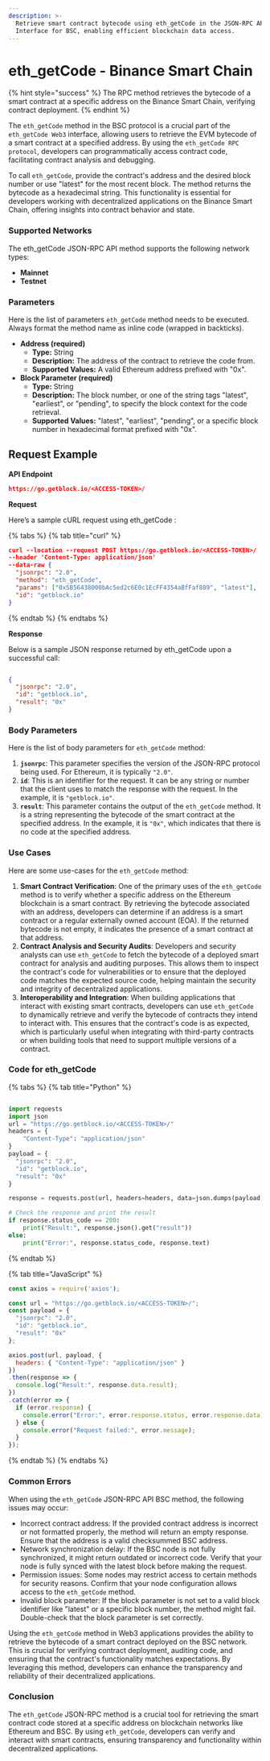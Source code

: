 ```yaml
---
description: >-
  Retrieve smart contract bytecode using eth_getCode in the JSON-RPC API
  Interface for BSC, enabling efficient blockchain data access.
---
```


# eth\_getCode - Binance Smart Chain

{% hint style="success" %}
The RPC method retrieves the bytecode of a smart contract at a specific address on the Binance Smart Chain, verifying contract deployment.
{% endhint %}

The `eth_getCode` method in the BSC protocol is a crucial part of the `eth_getCode Web3` interface, allowing users to retrieve the EVM bytecode of a smart contract at a specified address. By using the `eth_getCode RPC protocol`, developers can programmatically access contract code, facilitating contract analysis and debugging.

To call `eth_getCode`, provide the contract's address and the desired block number or use "latest" for the most recent block. The method returns the bytecode as a hexadecimal string. This functionality is essential for developers working with decentralized applications on the Binance Smart Chain, offering insights into contract behavior and state.

### Supported Networks

The eth\_getCode JSON-RPC API method supports the following network types:

* **Mainnet**
* **Testnet**

### Parameters

Here is the list of parameters `eth_getCode` method needs to be executed. Always format the method name as inline code (wrapped in backticks).

* **Address (required)**
  * **Type:** String
  * **Description:** The address of the contract to retrieve the code from.
  * **Supported Values:** A valid Ethereum address prefixed with "0x".
* **Block Parameter (required)**
  * **Type:** String
  * **Description:** The block number, or one of the string tags "latest", "earliest", or "pending", to specify the block context for the code retrieval.
  * **Supported Values:** "latest", "earliest", "pending", or a specific block number in hexadecimal format prefixed with "0x".

## Request Example

**API Endpoint**

```json
https://go.getblock.io/<ACCESS-TOKEN>/
```

**Request**

Here’s a sample cURL request using eth\_getCode :

{% tabs %}
{% tab title="curl" %}
```json
curl --location --request POST https://go.getblock.io/<ACCESS-TOKEN>/
--header 'Content-Type: application/json' 
--data-raw {
  "jsonrpc": "2.0",
  "method": "eth_getCode",
  "params": ["0x5B56438000bAc5ed2c6E0c1EcFF4354aBfFaf889", "latest"],
  "id": "getblock.io"
}
```
{% endtab %}
{% endtabs %}

**Response**

Below is a sample JSON response returned by eth\_getCode upon a successful call:

```json

{
  "jsonrpc": "2.0",
  "id": "getblock.io",
  "result": "0x"
}

```

### Body Parameters

Here is the list of body parameters for `eth_getCode` method:

1. **`jsonrpc`**: This parameter specifies the version of the JSON-RPC protocol being used. For Ethereum, it is typically `"2.0"`.
2. **`id`**: This is an identifier for the request. It can be any string or number that the client uses to match the response with the request. In the example, it is `"getblock.io"`.
3. **`result`**: This parameter contains the output of the `eth_getCode` method. It is a string representing the bytecode of the smart contract at the specified address. In the example, it is `"0x"`, which indicates that there is no code at the specified address.

### Use Cases

Here are some use-cases for the `eth_getCode` method:

1. **Smart Contract Verification**: One of the primary uses of the `eth_getCode` method is to verify whether a specific address on the Ethereum blockchain is a smart contract. By retrieving the bytecode associated with an address, developers can determine if an address is a smart contract or a regular externally owned account (EOA). If the returned bytecode is not empty, it indicates the presence of a smart contract at that address.
2. **Contract Analysis and Security Audits**: Developers and security analysts can use `eth_getCode` to fetch the bytecode of a deployed smart contract for analysis and auditing purposes. This allows them to inspect the contract's code for vulnerabilities or to ensure that the deployed code matches the expected source code, helping maintain the security and integrity of decentralized applications.
3. **Interoperability and Integration**: When building applications that interact with existing smart contracts, developers can use `eth_getCode` to dynamically retrieve and verify the bytecode of contracts they intend to interact with. This ensures that the contract's code is as expected, which is particularly useful when integrating with third-party contracts or when building tools that need to support multiple versions of a contract.

### Code for eth\_getCode

{% tabs %}
{% tab title="Python" %}
```python

import requests
import json
url = "https://go.getblock.io/<ACCESS-TOKEN>/"
headers = {
    "Content-Type": "application/json"
}
payload = {
  "jsonrpc": "2.0",
  "id": "getblock.io",
  "result": "0x"
}

response = requests.post(url, headers=headers, data=json.dumps(payload))

# Check the response and print the result
if response.status_code == 200:
    print("Result:", response.json().get("result"))
else:
    print("Error:", response.status_code, response.text)

```
{% endtab %}

{% tab title="JavaScript" %}
```javascript
const axios = require('axios');

const url = "https://go.getblock.io/<ACCESS-TOKEN>/";
const payload = {
  "jsonrpc": "2.0",
  "id": "getblock.io",
  "result": "0x"
};

axios.post(url, payload, {
  headers: { "Content-Type": "application/json" }
})
.then(response => {
  console.log("Result:", response.data.result);
})
.catch(error => {
  if (error.response) {
    console.error("Error:", error.response.status, error.response.data);
  } else {
    console.error("Request failed:", error.message);
  }
});
```
{% endtab %}
{% endtabs %}

### Common Errors

When using the `eth_getCode` JSON-RPC API BSC method, the following issues may occur:

* Incorrect contract address: If the provided contract address is incorrect or not formatted properly, the method will return an empty response. Ensure that the address is a valid checksummed BSC address.
* Network synchronization delay: If the BSC node is not fully synchronized, it might return outdated or incorrect code. Verify that your node is fully synced with the latest block before making the request.
* Permission issues: Some nodes may restrict access to certain methods for security reasons. Confirm that your node configuration allows access to the `eth_getCode` method.
* Invalid block parameter: If the block parameter is not set to a valid block identifier like "latest" or a specific block number, the method might fail. Double-check that the block parameter is set correctly.

Using the `eth_getCode` method in Web3 applications provides the ability to retrieve the bytecode of a smart contract deployed on the BSC network. This is crucial for verifying contract deployment, auditing code, and ensuring that the contract's functionality matches expectations. By leveraging this method, developers can enhance the transparency and reliability of their decentralized applications.

### Conclusion

The `eth_getCode` JSON-RPC method is a crucial tool for retrieving the smart contract code stored at a specific address on blockchain networks like Ethereum and BSC. By using `eth_getCode`, developers can verify and interact with smart contracts, ensuring transparency and functionality within decentralized applications.
